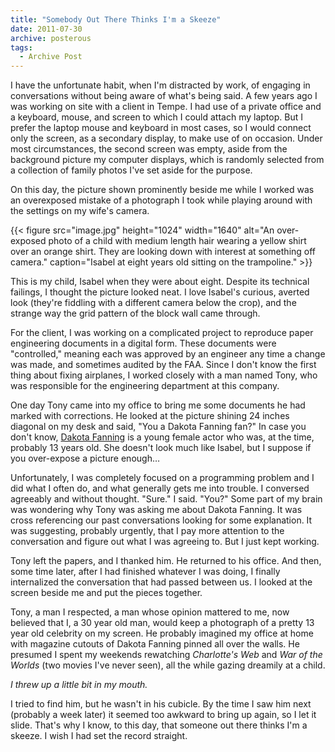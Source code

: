 ```yaml
---
title: "Somebody Out There Thinks I'm a Skeeze"
date: 2011-07-30
archive: posterous
tags: 
  - Archive Post
---
```


I have the unfortunate habit, when I'm distracted by work, of engaging in conversations without being aware of what's being said. A few years ago I was working on site with a client in Tempe. I had use of a private office and a keyboard, mouse, and screen to which I could attach my laptop. But I prefer the laptop mouse and keyboard in most cases, so I would connect only the screen, as a secondary display, to make use of on occasion. Under most circumstances, the second screen was empty, aside from the background picture my computer displays, which is randomly selected from a collection of family photos I've set aside for the purpose.

On this day, the picture shown prominently beside me while I worked was an overexposed mistake of a photograph I took while playing around with the settings on my wife's camera.


{{< figure 
	src="image.jpg" 
	height="1024" 
	width="1640" 
	alt="An over-exposed photo of a child with medium length hair wearing a yellow shirt over an orange shirt. They are looking down with interest at something off camera." 
	caption="Isabel at eight years old sitting on the trampoline." >}}


This is my child, Isabel when they were about eight. Despite its technical failings, I thought the picture looked neat. I love Isabel's curious, averted look (they're fiddling with a different camera below the crop), and the strange way the grid pattern of the block wall came through.

For the client, I was working on a complicated project to reproduce paper engineering documents in a digital form. These documents were "controlled," meaning each was approved by an engineer any time a change was made, and sometimes audited by the FAA. Since I don't know the first thing about fixing airplanes, I worked closely with a man named Tony, who was responsible for the engineering department at this company.

One day Tony came into my office to bring me some documents he had marked with corrections. He looked at the picture shining 24 inches diagonal on my desk and said, "You a Dakota Fanning fan?" In case you don't know, [Dakota Fanning](https://en.wikipedia.org/wiki/Dakota_Fanning) is a young female actor who was, at the time, probably 13 years old. She doesn't look much like Isabel, but I suppose if you over-expose a picture enough…

Unfortunately, I was completely focused on a programming problem and I did what I often do, and what generally gets me into trouble. I conversed agreeably and without thought. "Sure." I said. "You?" Some part of my brain was wondering why Tony was asking me about Dakota Fanning. It was cross referencing our past conversations looking for some explanation. It was suggesting, probably urgently, that I pay more attention to the conversation and figure out what I was agreeing to. But I just kept working.

Tony left the papers, and I thanked him. He returned to his office. And then, some time later, after I had finished whatever I was doing, I finally internalized the conversation that had passed between us. I looked at the screen beside me and put the pieces together.

Tony, a man I respected, a man whose opinion mattered to me, now believed that I, a 30 year old man, would keep a photograph of a pretty 13 year old celebrity on my screen. He probably imagined my office at home with magazine cutouts of Dakota Fanning pinned all over the walls. He presumed I spent my weekends rewatching *Charlotte's Web* and *War of the Worlds* (two movies I've never seen), all the while gazing dreamily at a child.

*I threw up a little bit in my mouth.*

I tried to find him, but he wasn't in his cubicle. By the time I saw him next (probably a week later) it seemed too awkward to bring up again, so I let it slide. That's why I know, to this day, that someone out there thinks I'm a skeeze. I wish I had set the record straight.


